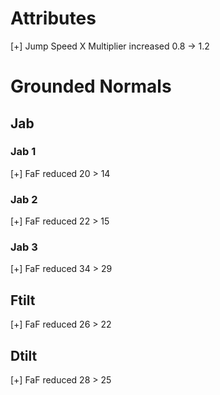 # Attributes
[+] Jump Speed X Multiplier increased 0.8 -> 1.2

# Grounded Normals

## Jab

### Jab 1
[+] FaF reduced 20 > 14

### Jab 2
[+] FaF reduced 22 > 15

### Jab 3
[+] FaF reduced 34 > 29

## Ftilt
[+] FaF reduced 26 > 22

## Dtilt
[+] FaF reduced 28 > 25
